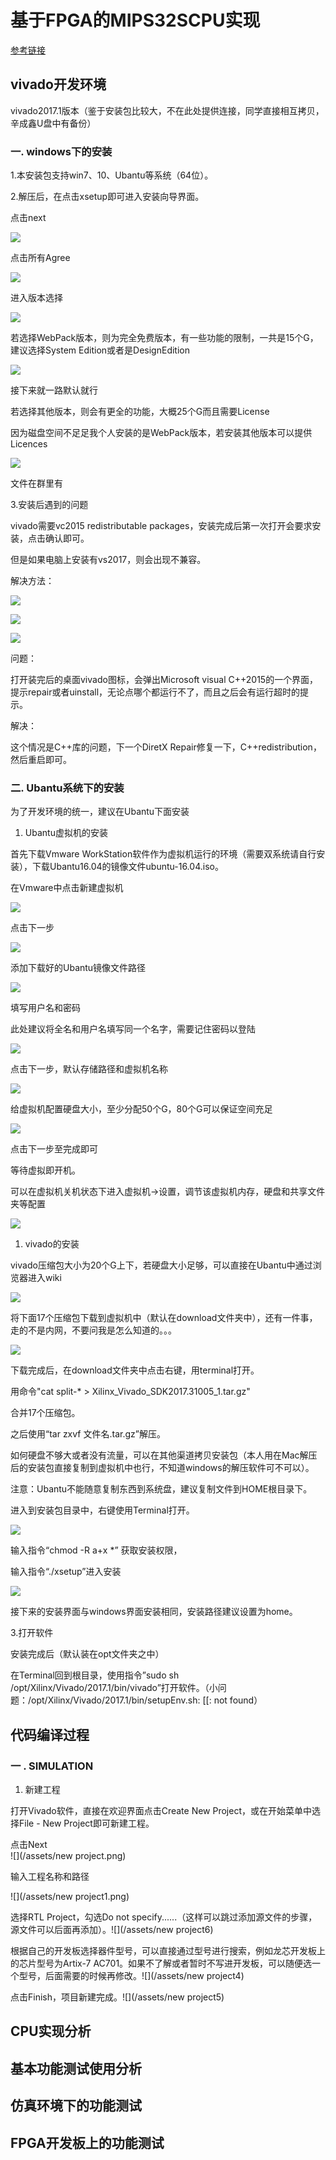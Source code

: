 # 基于FPGA的MIPS32SCPU实现

[参考链接](https://github.com/xyongcn/LoongsonCsprj2017#mips32s-cpu及外设的参考实现)

## vivado开发环境

vivado2017.1版本（鉴于安装包比较大，不在此处提供连接，同学直接相互拷贝，辛成鑫U盘中有备份）

### **一. windows下的安装**

1.本安装包支持win7、10、Ubantu等系统（64位）。

2.解压后，在点击xsetup即可进入安装向导界面。

点击next

![](/assets/import.png)

点击所有Agree

![](/assets/import1.png)

进入版本选择

![](/assets/import2.png)

若选择WebPack版本，则为完全免费版本，有一些功能的限制，一共是15个G，建议选择System Edition或者是DesignEdition

![](/assets/import4.png)

接下来就一路默认就行

若选择其他版本，则会有更全的功能，大概25个G而且需要License

因为磁盘空间不足足我个人安装的是WebPack版本，若安装其他版本可以提供Licences

![](/assets/import5.png)

文件在群里有

3.安装后遇到的问题

vivado需要vc2015 redistributable packages，安装完成后第一次打开会要求安装，点击确认即可。

但是如果电脑上安装有vs2017，则会出现不兼容。

解决方法：

![](/assets/import6.png)

![](/assets/import7.png)

![](/assets/import8.png)

问题：

打开装完后的桌面vivado图标，会弹出Microsoft visual C++2015的一个界面，提示repair或者uinstall，无论点哪个都运行不了，而且之后会有运行超时的提示。

解决：

这个情况是C++库的问题，下一个DiretX Repair修复一下，C++redistribution，然后重启即可。

### 二. Ubantu系统下的安装

为了开发环境的统一，建议在Ubantu下面安装

1. Ubantu虚拟机的安装

首先下载Vmware WorkStation软件作为虚拟机运行的环境（需要双系统请自行安装），下载Ubantu16.04的镜像文件ubuntu-16.04.iso。

在Vmware中点击新建虚拟机

![](/assets/xu1)

点击下一步

![](/assets/xu2.png)

添加下载好的Ubantu镜像文件路径

![](/assets/xu3.png)

填写用户名和密码

此处建议将全名和用户名填写同一个名字，需要记住密码以登陆

![](/assets/xu4)

点击下一步，默认存储路径和虚拟机名称

![](/assets/xu5)

给虚拟机配置硬盘大小，至少分配50个G，80个G可以保证空间充足

![](/assets/xu7)

点击下一步至完成即可

等待虚拟即开机。

可以在虚拟机关机状态下进入虚拟机-&gt;设置，调节该虚拟机内存，硬盘和共享文件夹等配置

![](/assets/xu8)

1. vivado的安装

vivado压缩包大小为20个G上下，若硬盘大小足够，可以直接在Ubantu中通过浏览器进入wiki

![](/assets/xu9)

将下面17个压缩包下载到虚拟机中（默认在download文件夹中），还有一件事，走的不是内网，不要问我是怎么知道的。。。

![](/assets/xu10)

下载完成后，在download文件夹中点击右键，用terminal打开。

用命令"cat split-\* &gt; Xilinx\_Vivado\_SDK2017.31005\_1.tar.gz"

合并17个压缩包。

之后使用“tar zxvf 文件名.tar.gz”解压。

如何硬盘不够大或者没有流量，可以在其他渠道拷贝安装包（本人用在Mac解压后的安装包直接复制到虚拟机中也行，不知道windows的解压软件可不可以）。

注意：Ubantu不能随意复制东西到系统盘，建议复制文件到HOME根目录下。

进入到安装包目录中，右键使用Terminal打开。

![](/assets/xu11)

输入指令“chmod -R a+x \*” 获取安装权限，

输入指令“./xsetup”进入安装

![](/assets/xu12)

接下来的安装界面与windows界面安装相同，安装路径建议设置为home。

3.打开软件

安装完成后（默认装在opt文件夹之中）

在Terminal回到根目录，使用指令”sudo sh /opt/Xilinx/Vivado/2017.1/bin/vivado”打开软件。（小问题：/opt/Xilinx/Vivado/2017.1/bin/setupEnv.sh: \[\[: not found）

## 代码编译过程

### 一 . SIMULATION

1. 新建工程

打开Vivado软件，直接在欢迎界面点击Create New Project，或在开始菜单中选择File - New Project即可新建工程。

点击Next  
![](/assets/new project.png)



输入工程名称和路径

![](/assets/new project1.png)



选择RTL Project，勾选Do not specify......（这样可以跳过添加源文件的步骤，源文件可以后面再添加）。![](/assets/new project6)



根据自己的开发板选择器件型号，可以直接通过型号进行搜索，例如龙芯开发板上的芯片型号为Artix-7 AC701。如果不了解或者暂时不写进开发板，可以随便选一个型号，后面需要的时候再修改。![](/assets/new project4)

点击Finish，项目新建完成。![](/assets/new project5)

## CPU实现分析

## 基本功能测试使用分析

## 仿真环境下的功能测试

## FPGA开发板上的功能测试



